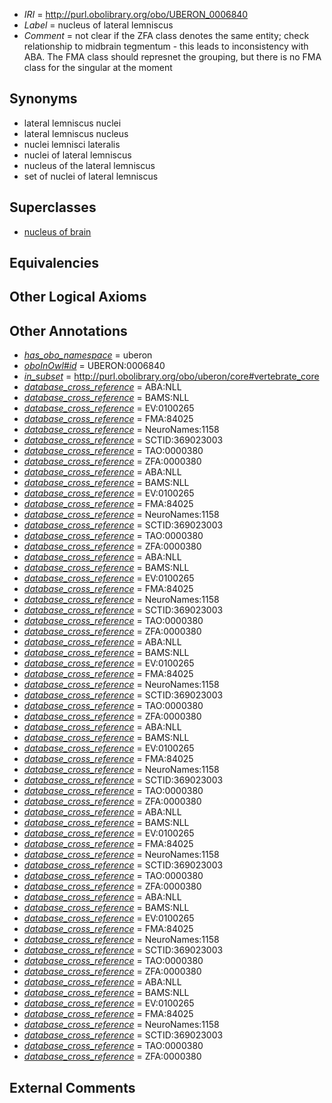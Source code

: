  * *IRI* = http://purl.obolibrary.org/obo/UBERON_0006840
 * *Label* = nucleus of lateral lemniscus
 * *Comment* = not clear if the ZFA class denotes the same entity; check relationship to midbrain tegmentum - this leads to inconsistency with ABA. The FMA class should represnet the grouping, but there is no FMA class for the singular at the moment

## Synonyms

 * lateral lemniscus nuclei
 * lateral lemniscus nucleus
 * nuclei lemnisci lateralis
 * nuclei of lateral lemniscus
 * nucleus of the lateral lemniscus
 * set of nuclei of lateral lemniscus

## Superclasses

 * [nucleus of brain](../../UBERON/08/UBERON_0002308.md)

## Equivalencies


## Other Logical Axioms


## Other Annotations

 * *[has_obo_namespace](../../ce/oboInOwl#hasOBONamespace.md)* = uberon
 * *[oboInOwl#id](../../id/oboInOwl#id.md)* = UBERON:0006840
 * *[in_subset](../../et/oboInOwl#inSubset.md)* = http://purl.obolibrary.org/obo/uberon/core#vertebrate_core
 * *[database_cross_reference](../../ef/oboInOwl#hasDbXref.md)* = ABA:NLL
 * *[database_cross_reference](../../ef/oboInOwl#hasDbXref.md)* = BAMS:NLL
 * *[database_cross_reference](../../ef/oboInOwl#hasDbXref.md)* = EV:0100265
 * *[database_cross_reference](../../ef/oboInOwl#hasDbXref.md)* = FMA:84025
 * *[database_cross_reference](../../ef/oboInOwl#hasDbXref.md)* = NeuroNames:1158
 * *[database_cross_reference](../../ef/oboInOwl#hasDbXref.md)* = SCTID:369023003
 * *[database_cross_reference](../../ef/oboInOwl#hasDbXref.md)* = TAO:0000380
 * *[database_cross_reference](../../ef/oboInOwl#hasDbXref.md)* = ZFA:0000380
 * *[database_cross_reference](../../ef/oboInOwl#hasDbXref.md)* = ABA:NLL
 * *[database_cross_reference](../../ef/oboInOwl#hasDbXref.md)* = BAMS:NLL
 * *[database_cross_reference](../../ef/oboInOwl#hasDbXref.md)* = EV:0100265
 * *[database_cross_reference](../../ef/oboInOwl#hasDbXref.md)* = FMA:84025
 * *[database_cross_reference](../../ef/oboInOwl#hasDbXref.md)* = NeuroNames:1158
 * *[database_cross_reference](../../ef/oboInOwl#hasDbXref.md)* = SCTID:369023003
 * *[database_cross_reference](../../ef/oboInOwl#hasDbXref.md)* = TAO:0000380
 * *[database_cross_reference](../../ef/oboInOwl#hasDbXref.md)* = ZFA:0000380
 * *[database_cross_reference](../../ef/oboInOwl#hasDbXref.md)* = ABA:NLL
 * *[database_cross_reference](../../ef/oboInOwl#hasDbXref.md)* = BAMS:NLL
 * *[database_cross_reference](../../ef/oboInOwl#hasDbXref.md)* = EV:0100265
 * *[database_cross_reference](../../ef/oboInOwl#hasDbXref.md)* = FMA:84025
 * *[database_cross_reference](../../ef/oboInOwl#hasDbXref.md)* = NeuroNames:1158
 * *[database_cross_reference](../../ef/oboInOwl#hasDbXref.md)* = SCTID:369023003
 * *[database_cross_reference](../../ef/oboInOwl#hasDbXref.md)* = TAO:0000380
 * *[database_cross_reference](../../ef/oboInOwl#hasDbXref.md)* = ZFA:0000380
 * *[database_cross_reference](../../ef/oboInOwl#hasDbXref.md)* = ABA:NLL
 * *[database_cross_reference](../../ef/oboInOwl#hasDbXref.md)* = BAMS:NLL
 * *[database_cross_reference](../../ef/oboInOwl#hasDbXref.md)* = EV:0100265
 * *[database_cross_reference](../../ef/oboInOwl#hasDbXref.md)* = FMA:84025
 * *[database_cross_reference](../../ef/oboInOwl#hasDbXref.md)* = NeuroNames:1158
 * *[database_cross_reference](../../ef/oboInOwl#hasDbXref.md)* = SCTID:369023003
 * *[database_cross_reference](../../ef/oboInOwl#hasDbXref.md)* = TAO:0000380
 * *[database_cross_reference](../../ef/oboInOwl#hasDbXref.md)* = ZFA:0000380
 * *[database_cross_reference](../../ef/oboInOwl#hasDbXref.md)* = ABA:NLL
 * *[database_cross_reference](../../ef/oboInOwl#hasDbXref.md)* = BAMS:NLL
 * *[database_cross_reference](../../ef/oboInOwl#hasDbXref.md)* = EV:0100265
 * *[database_cross_reference](../../ef/oboInOwl#hasDbXref.md)* = FMA:84025
 * *[database_cross_reference](../../ef/oboInOwl#hasDbXref.md)* = NeuroNames:1158
 * *[database_cross_reference](../../ef/oboInOwl#hasDbXref.md)* = SCTID:369023003
 * *[database_cross_reference](../../ef/oboInOwl#hasDbXref.md)* = TAO:0000380
 * *[database_cross_reference](../../ef/oboInOwl#hasDbXref.md)* = ZFA:0000380
 * *[database_cross_reference](../../ef/oboInOwl#hasDbXref.md)* = ABA:NLL
 * *[database_cross_reference](../../ef/oboInOwl#hasDbXref.md)* = BAMS:NLL
 * *[database_cross_reference](../../ef/oboInOwl#hasDbXref.md)* = EV:0100265
 * *[database_cross_reference](../../ef/oboInOwl#hasDbXref.md)* = FMA:84025
 * *[database_cross_reference](../../ef/oboInOwl#hasDbXref.md)* = NeuroNames:1158
 * *[database_cross_reference](../../ef/oboInOwl#hasDbXref.md)* = SCTID:369023003
 * *[database_cross_reference](../../ef/oboInOwl#hasDbXref.md)* = TAO:0000380
 * *[database_cross_reference](../../ef/oboInOwl#hasDbXref.md)* = ZFA:0000380
 * *[database_cross_reference](../../ef/oboInOwl#hasDbXref.md)* = ABA:NLL
 * *[database_cross_reference](../../ef/oboInOwl#hasDbXref.md)* = BAMS:NLL
 * *[database_cross_reference](../../ef/oboInOwl#hasDbXref.md)* = EV:0100265
 * *[database_cross_reference](../../ef/oboInOwl#hasDbXref.md)* = FMA:84025
 * *[database_cross_reference](../../ef/oboInOwl#hasDbXref.md)* = NeuroNames:1158
 * *[database_cross_reference](../../ef/oboInOwl#hasDbXref.md)* = SCTID:369023003
 * *[database_cross_reference](../../ef/oboInOwl#hasDbXref.md)* = TAO:0000380
 * *[database_cross_reference](../../ef/oboInOwl#hasDbXref.md)* = ZFA:0000380
 * *[database_cross_reference](../../ef/oboInOwl#hasDbXref.md)* = ABA:NLL
 * *[database_cross_reference](../../ef/oboInOwl#hasDbXref.md)* = BAMS:NLL
 * *[database_cross_reference](../../ef/oboInOwl#hasDbXref.md)* = EV:0100265
 * *[database_cross_reference](../../ef/oboInOwl#hasDbXref.md)* = FMA:84025
 * *[database_cross_reference](../../ef/oboInOwl#hasDbXref.md)* = NeuroNames:1158
 * *[database_cross_reference](../../ef/oboInOwl#hasDbXref.md)* = SCTID:369023003
 * *[database_cross_reference](../../ef/oboInOwl#hasDbXref.md)* = TAO:0000380
 * *[database_cross_reference](../../ef/oboInOwl#hasDbXref.md)* = ZFA:0000380

## External Comments

